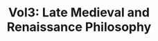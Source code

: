 ---
"\uFEFFauthor_sort": Copleston, Frederick
authors: Frederick Copleston
comments: ''
cover: "/Users/Raman/Calibre Library/Frederick Copleston/Vol3_ Late Medieval and Renaissance
  Philosophy (113)/cover.jpg"
formats: mobi
id: '113'
identifiers: ''
isbn: ''
languages: ''
library_name: Calibre Library
pubdate: '0101-01-01T09:00:00+09:00'
publisher: ''
rating: ''
series: ''
series_index: '1.0'
size: '760459'
tags: ''
timestamp: '0101-01-01T09:00:00+09:00'
title: 'Vol3: Late Medieval and Renaissance Philosophy'
title_sort: 'Vol3: Late Medieval and Renaissance Philosophy'
uuid: 9022ad4e-5cf3-4d08-bf52-f7cd81dbb657
"#format": MOBI
layout: book
link: false
---